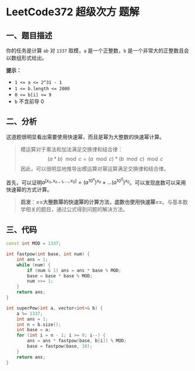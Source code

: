 # LeetCode372 超级次方 题解

## 一、题目描述

你的任务是计算 `ab` 对 `1337` 取模，`a` 是一个正整数，`b` 是一个非常大的正整数且会以数组形式给出。

**提示：**

- `1 <= a <= 2^31 - 1`
- `1 <= b.length <= 2000`
- `0 <= b[i] <= 9`
- `b` 不含前导 0



## 二、分析

这道题很明显看出需要使用快速幂，而且是幂为大整数的快速幂计算。

> 模运算对于乘法和加法满足交换律和结合律：
> $$
> (a*b)\mod c=(a\mod c)*(b\mod c)\mod c
> $$
> 因此，可以很明显地推导出模运算对幂运算满足交换律和结合律。

首先，可以证明$a^{[x_n,x_{n-1},...,x_0]}=(a^{10^n})^{x_n}\times ... (a^{10^0})^{x_0}$。可以发现底数可以采用快速幂的方式计算。

> **启发**：**==大整数幂的快速幂的计算方法，底数也使用快速幂==**。与基本数学相关的题目，通过公式得到问题的解决方法。



## 三、代码

```c++
const int MOD = 1337;

int fastpow(int base, int num) {
    int ans = 1;
    while (num) {
        if (num & 1) ans = ans * base % MOD;
        base = base * base % MOD;
        num >>= 1;
    }
    return ans;
}

int superPow(int a, vector<int>& b) {
    a %= 1337;
    int ans = 1;
    int n = b.size();
    int base = a;
    for (int i = n - 1; i >= 0; i--) {
        ans = ans * fastpow(base, b[i]) % MOD;
        base = fastpow(base, 10);
    }
    return ans;
}
```



